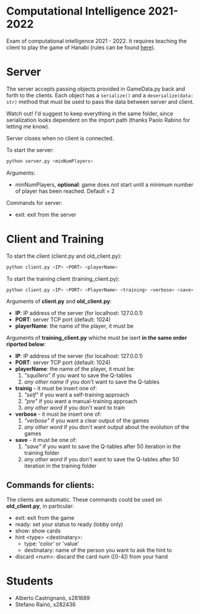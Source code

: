 # Computational Intelligence 2021-2022

Exam of computational intelligence 2021 - 2022. It requires teaching the client to play the game of Hanabi (rules can be found [here](https://www.spillehulen.dk/media/102616/hanabi-card-game-rules.pdf)).

# Server

The server accepts passing objects provided in GameData.py back and forth to the clients.
Each object has a ```serialize()``` and a ```deserialize(data: str)``` method that must be used to pass the data between server and client.

Watch out! I'd suggest to keep everything in the same folder, since serialization looks dependent on the import path (thanks Paolo Rabino for letting me know).

Server closes when no client is connected.

To start the server:

```bash
python server.py <minNumPlayers>
```

Arguments:

+ minNumPlayers, __optional__: game does not start until a minimum number of player has been reached. Default = 2


Commands for server:

+ exit: exit from the server

# Client and Training

To start the client (client.py and old_client.py):

```bash
python client.py <IP> <PORT> <playerName>
```

To start the training client (training_client.py):

```bash
python client.py <IP> <PORT> <PlayerName> <training> <verbose> <save>
```

Arguments of **client.py** and **old_client.py**:

+ **IP**: IP address of the server (for localhost: 127.0.0.1)
+ **PORT**: server TCP port (default: 1024)
+ **playerName**: the name of the player, it must be

Arguments of **training_client.py** whiche must be isert **in the same order riported below**:
+ **IP**: IP address of the server (for localhost: 127.0.0.1)
+ **PORT**: server TCP port (default: 1024)
+ **playerName**: the name of the player, it must be:
  1. *"squillero"* if you want to save the Q-tables
  2. *any other name* if you don't want to save the Q-tables
+ **trainig** - it must be insert one of:
  1. *"self"* if you want a self-training approach
  2. *"pre"* if you want a manual-training approach
  3. *any other word* if you don't want to train
+ **verbose** - it must be insert one of:
  1. *"verbose"* if you want a clear output of the games
  2. *any other word* if you don't want output about the evolution of the games
+ **save** - it must be one of:
  1. *"save"* if you want to save the Q-tables after 50 iteration in the training folder
  2. *any other word* if you don't want to save the Q-tables after 50 iteration in the training folder

## Commands for clients:
The clients are automatic. These commands could be used on **old_client.py**, in particular:

+ exit: exit from the game
+ ready: set your status to ready (lobby only)
+ show: show cards
+ hint \<type> \<destinatary>:
  + type: 'color' or 'value'
  + destinatary: name of the person you want to ask the hint to
+ discard \<num>: discard the card *num* (\[0-4]) from your hand

# Students
- Alberto Castrignanò, s281689
- Stefano Rainò, s282436

